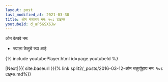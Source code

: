 ```yaml
---
layout: post
last_modified_at: 2021-03-30
title: ओम मंत्रालय नमः १०८ टाइम्स
youtubeId: d_aP5GSX6Jw
---
```

 
 
 ओम केथवे नमः  
 
 -  ज्याला केतुचे रूप आहे 
 
  
 
  
 
 
 
 
 
 


{% include youtubePlayer.html id=page.youtubeId %}
 
[Next]({{ site.baseurl }}{% link  split2/_posts/2016-03-12-ओम चतुर्व्यूहाय नमः १०८ टाइम्स.md%})
 
